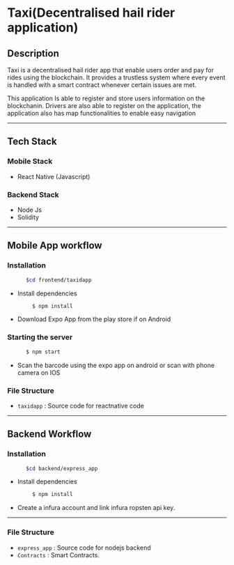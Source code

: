 # Taxi(Decentralised hail rider application)

## Description

Taxi is a decentralised hail rider app that enable users order and pay for rides using the blockchain. It provides a trustless system where every event is handled with a smart contract whenever certain issues are met.

This application Is able to register and store users information on the blockchanin. Drivers are also able to register on the application, the application also has map functionalities to enable easy navigation

-----------------------------------------
## Tech Stack

### Mobile Stack
* React Native (Javascript)
### Backend Stack
* Node Js
* Solidity

------------------------------------------
## Mobile App workflow

### Installation

```sh
      $cd frontend/taxidapp
```

* Install dependencies
```sh
        $ npm install
```
* Download Expo App from the play store if on Android

### Starting the server

```sh
      $ npm start
```

* Scan the barcode using the expo app on android or scan with phone camera on IOS


### File Structure

- `taxidapp` : Source code for reactnative code

------------------------------------------
## Backend Workflow

### Installation

```sh
      $cd backend/express_app
```

* Install dependencies
```sh
        $ npm install 
```

* Create a infura account and link infura ropsten api key.

------------------------------------------
### File Structure

- `express_app` : Source code for nodejs backend
- `Contracts` : Smart Contracts.
